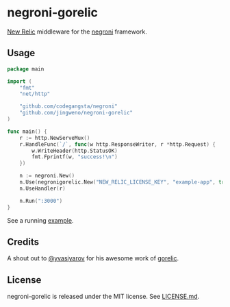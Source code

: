 negroni-gorelic
===============

[New Relic](https://newrelic.com) middleware for the [negroni](https://github.com/codegangsta/negroni) framework.

Usage
-----

```go
package main

import (
	"fmt"
	"net/http"

	"github.com/codegangsta/negroni"
	"github.com/jingweno/negroni-gorelic"
)

func main() {
	r := http.NewServeMux()
	r.HandleFunc(`/`, func(w http.ResponseWriter, r *http.Request) {
		w.WriteHeader(http.StatusOK)
		fmt.Fprintf(w, "success!\n")
	})

	n := negroni.New()
	n.Use(negronigorelic.New("NEW_RELIC_LICENSE_KEY", "example-app", true))
	n.UseHandler(r)

	n.Run(":3000")
}
```

See a running [example](https://github.com/jingweno/negroni-gorelic/blob/master/example/example.go).

Credits
-------

A shout out to [@yvasiyarov](https://github.com/yvasiyarov) for his awesome work of [gorelic](https://github.com/yvasiyarov/gorelic).

License
-------

negroni-gorelic is released under the MIT license.
See [LICENSE.md](https://github.com/jingweno/negroni-gorelic/blob/master/LICENSE.md).
